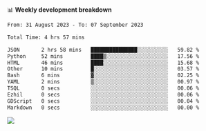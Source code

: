 📊 **Weekly development breakdown**
<!--START_SECTION:waka-->

```txt
From: 31 August 2023 - To: 07 September 2023

Total Time: 4 hrs 57 mins

JSON       2 hrs 58 mins   ███████████████░░░░░░░░░░   59.82 %
Python     52 mins         ████▒░░░░░░░░░░░░░░░░░░░░   17.56 %
HTML       46 mins         ████░░░░░░░░░░░░░░░░░░░░░   15.68 %
Other      10 mins         █░░░░░░░░░░░░░░░░░░░░░░░░   03.57 %
Bash       6 mins          ▓░░░░░░░░░░░░░░░░░░░░░░░░   02.25 %
YAML       2 mins          ▒░░░░░░░░░░░░░░░░░░░░░░░░   00.97 %
TSQL       0 secs          ░░░░░░░░░░░░░░░░░░░░░░░░░   00.06 %
Ezhil      0 secs          ░░░░░░░░░░░░░░░░░░░░░░░░░   00.06 %
GDScript   0 secs          ░░░░░░░░░░░░░░░░░░░░░░░░░   00.04 %
Markdown   0 secs          ░░░░░░░░░░░░░░░░░░░░░░░░░   00.00 %
```

<!--END_SECTION:waka-->
![](https://komarev.com/ghpvc/?username=callanwu)
